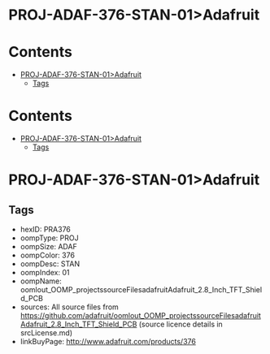 
PROJ-ADAF-376-STAN-01>Adafruit
==============================

Contents
========

* [PROJ-ADAF-376-STAN-01>Adafruit](#proj-adaf-376-stan-01adafruit)
	* [Tags](#tags)

Contents
========

* [PROJ-ADAF-376-STAN-01>Adafruit](#proj-adaf-376-stan-01adafruit)
	* [Tags](#tags)

# PROJ-ADAF-376-STAN-01>Adafruit

## Tags

- hexID: PRA376
- oompType: PROJ
- oompSize: ADAF
- oompColor: 376
- oompDesc: STAN
- oompIndex: 01
- oompName: oomlout_OOMP_projectssourceFilesadafruitAdafruit_2.8_Inch_TFT_Shield_PCB
- sources: All source files from https://github.com/adafruit/oomlout_OOMP_projectssourceFilesadafruitAdafruit_2.8_Inch_TFT_Shield_PCB (source licence details in srcLicense.md)
- linkBuyPage: http://www.adafruit.com/products/376
